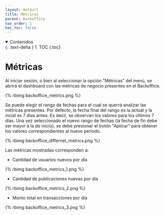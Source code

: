 ```yaml
---
layout: default
title: Métricas
parent: Backoffice
nav_order: 1
has_toc: false
---
```


<details open markdown="block">
  <summary>
	Contenidos
  </summary>
  {: .text-delta }
1. TOC
{:toc}
</details>

# Métricas
Al iniciar sesión, o bien al seleccionar la opción "Métricas" del menú, se abrirá el dashboard con las métricas de negocio presentes en el Backoffice.

{% rbimg backoffice_metrics.png %}


Se puede elegir el rango de fechas para el cual se querrá analizar las métricas presentes. Por defecto, la fecha final del rango es la actual y la incial es 7 días antes. Es decir, se observan los valores para los últimos 7 días. Una vez seleccionado el nuevo rango de fechas (la fecha de fin debe ser mayor a la de inicio), se debe presionar el botón "Aplicar" para obtener los valores correspondientes al nuevo período.

{% rbimg backoffice_differnet_metrics.png %}


Las métricas mostradas corresponden a:

- Cantidad de usuarios nuevos por día

{% rbimg backoffice_metrics_1.png %}

- Cantidad de publicaciones nuevas por día

{% rbimg backoffice_metrics_2.png %}

- Monto total en transacciones por día

{% rbimg backoffice_metrics_3.png %}
